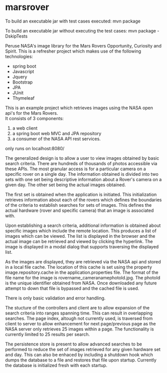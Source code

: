# marsrover

To build an executable jar with test cases executed:
    mvn package
    
To build an executable jar without executing the test cases:
		mvn package -DskipTests
		
		
Peruse NASA's image library for the Mars Rovers Opportunity, Curiosity and Spirit.
This is a refresher project which makes use of the following technologies:
  - spring boot
  - Javascript
  - Jquery
  - Bootstrap
  - JPA
  - JUnit
  - Thymeleaf
  
This is an example project which retrieves images using the NASA open api's for the Mars Rovers.  
It consists of 3 components:
  1. a web client
  2. a spring boot web MVC and JPA repository
  3. a consumer of the NASA API rest services. 
 
 only runs on localhost:8080/

The generalized design is to allow a user to view images obtained by basic search criteria. There are hundreds of thousands of photos accessible via these APIs. The most granular access is for a particular camera on a specific rover on a single day. The information obtained is divided into two sets with one set being descriptive information about a Rover's camera on a given day. The other set being the actual images obtained.

The first set is obtained when the application is initiated. This initialization retrieves information about each of the rovers which defines the boundaries of the criteria to establish searches for sets of images. This defines the actual hardware (rover and specific camera) that an image is associated with. 

Upon establishing a search criteria, additional information is obtained about specific images which include the remote location. This produces a list of images which can be viewed. The list is displayed in the browser and the actual image can be retrieved and viewed by clicking the hyperlink. The image is displayed in a modal dialog that supports traversing the displayed list.

As the images are displayed, they are retrieved via the NASA api and stored in a local file cache. The location of this cache is set using the property image.repository.cache in the application.properties file. The format of the file name for the image is rovername_cameranamephotoId.jpg. The photoId is the unique identifier obtained from NASA. Once downloaded any future attempt to down that file is bypassed and the cached file is used. 

There is only basic validation and error handling. 

The stucture of the controllers and client are to allow expansion of the search criteria into ranges spanning time. This can result in overlapping searches. The page index, altough not currently used, is traversed from client to server to allow enhancement for next page/previous page as the NASA server only retrieves 25 images within a page. The functionality is currently limited to 25 results per search. 

The persistence store is present to allow advanced searches to be performed to reduce the set of images retrieved for any given hardware set and day. This can also be enhaced by including a shutdown hook which dumps the database to a file and restores that file upon startup. Currently the database is initialized fresh with each startup. 
